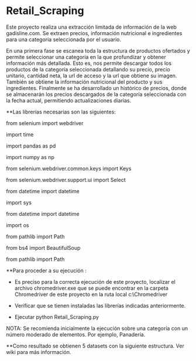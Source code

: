 # Retail_Scraping
Este proyecto realiza una extracción limitada de información de la web gadisline.com. Se extraen precios, información nutricional e  ingredientes para una categoria seleccionada por el usuario.

En una primera fase se escanea toda la estructura de productos ofertados y permite seleccionar una categoría en la que profundizar y obtener información más detallada. Esto es, nos permite descargar todos los productos de la categoría seleccionada detallando su precio, precio unitario, cantidad neta, la url de acceso y la url que obtiene su imagen. También se obtiene la información nutricional del producto y sus ingredientes.
Finalmente se ha desarrollado un histórico de precios, donde se almacenarán los precios descargados de la categoría seleccionada con la fecha actual, permitiendo actualizaciones diarias.

**Las librerías necesarias son las siguientes:

from selenium import webdriver

import time

import pandas as pd

import numpy as np

from selenium.webdriver.common.keys import Keys

from selenium.webdriver.support.ui import Select

from datetime import datetime

import sys

from datetime import datetime

import os

from pathlib import Path

from bs4 import BeautifulSoup

from pathlib import Path


**Para proceder a su ejecución :
 - Es preciso para la correcta ejecución de este proyecto, localizar el archivo chromedriver.exe que se puede encontrar en la carpeta Chromedriver de este proyecto en la ruta local
c:\Chromedriver

 - Verificar que se tienen instaladas las librerías indicadas anteriormente.
 
 - Ejecutar python Retail_Scraping.py

NOTA: Se recomienda inicialmente la ejecución sobre una categoría con un número moderado de elementos. Por ejemplo, Panadería.


**Como resultado se obtienen 5 datasets con la siguiente estructura. Ver wiki para más información.
	

